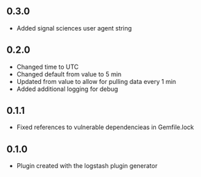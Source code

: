 ## 0.3.0

- Added signal sciences user agent string

## 0.2.0

- Changed time to UTC
- Changed default from value to 5 min
- Updated from value to allow for pulling data every 1 min
- Added additional logging for debug

## 0.1.1

- Fixed references to vulnerable dependencieas in Gemfile.lock

## 0.1.0

- Plugin created with the logstash plugin generator
